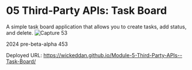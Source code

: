 # 05 Third-Party APIs: Task Board

A simple task board application that allows you to create tasks, add status, and delete.
![Capture 53](https://github.com/user-attachments/assets/0affd5c1-b737-44d1-9a93-6352ceb9effb)

2024 pre-beta-alpha 453


Deployed URL:
https://wickeddan.github.io/Module-5-Third-Party-APIs--Task-Board/
